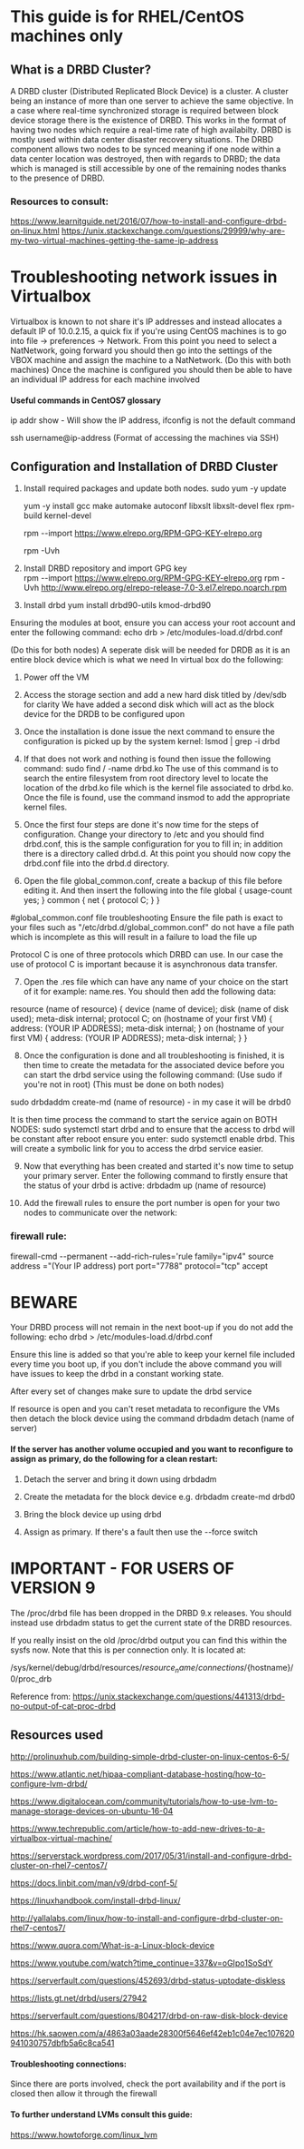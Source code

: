 # This guide is for RHEL/CentOS machines only

## What is a DRBD Cluster?
A DRBD cluster (Distributed Replicated Block Device) is a cluster. A cluster being an instance of more than one server to achieve the same objective.
In a case where real-time synchronized storage is required between block device storage there is the existence of DRBD. This works in the format of having two nodes which require a real-time rate of high availabilty. DRBD is mostly used within data center disaster recovery situations. The DRBD component allows two nodes to be synced meaning if one node within a data center location was destroyed, then with regards to DRBD; the data which is managed is still accessible by one of the remaining nodes thanks to the presence of DRBD.

### Resources to consult:
https://www.learnitguide.net/2016/07/how-to-install-and-configure-drbd-on-linux.html
https://unix.stackexchange.com/questions/29999/why-are-my-two-virtual-machines-getting-the-same-ip-address

# Troubleshooting network issues in Virtualbox

Virtualbox is known to not share it's IP addresses and instead allocates a default IP of 10.0.2.15, a quick fix if you're using CentOS machines is to go into file -> preferences -> Network. From this point you need to select a NatNetwork, going forward you should then go into the settings of the VBOX machine and assign the machine to a NatNetwork. (Do this with both machines)
Once the machine is configured you should then be able to have an individual IP address for each machine involved 

#### Useful commands in CentOS7 glossary
ip addr show - Will show the IP address, ifconfig is not the default command

ssh username@ip-address (Format of accessing the machines via SSH)

## Configuration and Installation of DRBD Cluster
1. Install required packages and update both nodes. 
	sudo yum -y update 
	
	yum -y install gcc make automake autoconf libxslt libxslt-devel flex rpm-build kernel-devel
	
	rpm --import https://www.elrepo.org/RPM-GPG-KEY-elrepo.org
	
	rpm -Uvh
2. Install DRBD repository and import GPG key  
rpm --import https://www.elrepo.org/RPM-GPG-KEY-elrepo.org
rpm -Uvh http://www.elrepo.org/elrepo-release-7.0-3.el7.elrepo.noarch.rpm
3. Install drbd
yum install drbd90-utils kmod-drbd90

Ensuring the modules at boot, ensure you can access your root account and enter the following command: echo drb > /etc/modules-load.d/drbd.conf 

(Do this for both nodes)
A seperate disk will be needed for DRDB as it is an entire block device which is what we need
In virtual box do the following:
1. Power off the VM 
2. Access the storage section and add a new hard disk titled by /dev/sdb for clarity
	We have added a second disk which will act as the block device for the DRDB to be configured upon
	
3. Once the installation is done issue the next command to ensure the configuration is picked up by the system kernel: lsmod | grep -i drbd

4. If that does not work and nothing is found then issue the following command: sudo find / -name drbd.ko
	The use of this command is to search the entire filesystem from root directory level to locate the location of the drbd.ko file 	which is the kernel file associated to drbd.ko. Once the file is found, use the command insmod to add the appropriate kernel 		files.
	
5. Once the first four steps are done it's now time for the steps of configuration. Change your directory to /etc and you should find drbd.conf, this is the sample configuration for you to fill in; in addition there is a directory called drbd.d. At this point you should now copy the drbd.conf file into the drbd.d directory.

6. Open the file global_common.conf, create a backup of this file before editing it. And then insert the following into the file
global {
  usage-count yes;
}
common {
  net {
    protocol C;
  }
}

#global_common.conf file troubleshooting
Ensure the file path is exact to your files such as "/etc/drbd.d/global_common.conf" do not have a file path which is incomplete as this will result in a failure to load the file up 

Protocol C is one of three protocols which DRBD can use. In our case the use of protocol C is important because it is asynchronous data transfer.

7. Open the .res file which can have any name of your choice on the start of it for example: name.res. You should then add the following data:

resource (name of resource) {
device (name of device);
disk (name of disk used);
meta-disk internal;
protocol C;
	on (hostname of your first VM) {
	address: (YOUR IP ADDRESS);
	meta-disk internal;
	}
	on (hostname of your first VM) {
	address: (YOUR IP ADDRESS);
	meta-disk internal;
	}
}

8. Once the configuration is done and all troubleshooting is finished, it is then time to create the metadata for the associated device before you can start the drbd service using the following command: (Use sudo if you're not in root) (This must be done on both nodes)

sudo drbdaddm create-md (name of resource) - in my case it will be drbd0 

It is then time process the command to start the service again on BOTH NODES: sudo systemctl start drbd and to ensure that the access to drbd will be constant after reboot ensure you enter: sudo systemctl enable drbd. This will create a symbolic link for you to access the drbd service easier. 

9. Now that everything has been created and started it's now time to setup your primary server. Enter the following command to firstly ensure that the status of your drbd is active: drbdadm up (name of resource)

10. Add the firewall rules to ensure the port number is open for your two nodes to communicate over the network: 

### firewall rule: 
firewall-cmd --permanent --add-rich-rules='rule family="ipv4" source address ="(Your IP address) port port="7788" protocol="tcp" accept

# BEWARE
Your DRBD process will not remain in the next boot-up if you do not add the following:
 echo drbd > /etc/modules-load.d/drbd.conf
 
Ensure this line is added so that you're able to keep your kernel file included every time you boot up, if you don't include the above command you will have issues to keep the drbd in a constant working state. 

After every set of changes make sure to update the drbd service

If resource is open and you can't reset metadata to reconfigure the VMs then detach the block device using the command drbdadm detach (name of server)

#### If the server has another volume occupied and you want to reconfigure to assign as primary, do the following for a clean restart:

1. Detach the server and bring it down using drbdadm

2. Create the metadata for the block device e.g. drbdadm create-md drbd0

3. Bring the block device up using drbd

4. Assign as primary. If there's a fault then use the --force switch

# IMPORTANT - FOR USERS OF VERSION 9
The /proc/drbd file has been dropped in the DRBD 9.x releases. You should instead use drbdadm status to get the current state of the DRBD resources.

If you really insist on the old /proc/drbd output you can find this within the sysfs now. Note that this is per connection only. It is located at:

/sys/kernel/debug/drbd/resources/${resource_name}/connections/${hostname}/0/proc_drb

Reference from: https://unix.stackexchange.com/questions/441313/drbd-no-output-of-cat-proc-drbd
## Resources used
http://prolinuxhub.com/building-simple-drbd-cluster-on-linux-centos-6-5/

https://www.atlantic.net/hipaa-compliant-database-hosting/how-to-configure-lvm-drbd/

https://www.digitalocean.com/community/tutorials/how-to-use-lvm-to-manage-storage-devices-on-ubuntu-16-04

https://www.techrepublic.com/article/how-to-add-new-drives-to-a-virtualbox-virtual-machine/

https://serverstack.wordpress.com/2017/05/31/install-and-configure-drbd-cluster-on-rhel7-centos7/

https://docs.linbit.com/man/v9/drbd-conf-5/

https://linuxhandbook.com/install-drbd-linux/

http://yallalabs.com/linux/how-to-install-and-configure-drbd-cluster-on-rhel7-centos7/

https://www.quora.com/What-is-a-Linux-block-device

https://www.youtube.com/watch?time_continue=337&v=oGIpo1SoSdY

https://serverfault.com/questions/452693/drbd-status-uptodate-diskless

https://lists.gt.net/drbd/users/27942

https://serverfault.com/questions/804217/drbd-on-raw-disk-block-device

https://hk.saowen.com/a/4863a03aade28300f5646ef42eb1c04e7ec107620941030757dbfb5a6c8ca541

#### Troubleshooting connections:

Since there are ports involved, check the port availability and if the port is closed then allow it through the firewall

#### To further understand LVMs consult this guide:
https://www.howtoforge.com/linux_lvm
